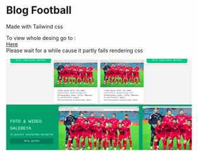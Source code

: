 # Blog Football

Made with Tailwind css

To view whole desing go to : <br>
<a href="https://htmlpreview.github.io/?https://github.com/Babanyyaz-coder/f-blog-tailwind/blob/main/public/index.html"> Here </a> <br>
Please wait for a while cause it partly fails rendering css

<img src="public/img/f-tailwind.png"  width="900">
